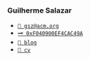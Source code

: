 ### Guilherme Salazar

* [`📧 gsz@acm.org`](mailto:gsz@acm.org)
* [`🗝️ 0xF040900EF4CAC49A`](https://keybase.io/gszr/pgp_keys.asc)
* [`📝 blog`](https://github.com/gszr/blog)
* [`📑 cv`](https://github.com/gszr/cv?tab=readme-ov-file#guilherme-salazar)
